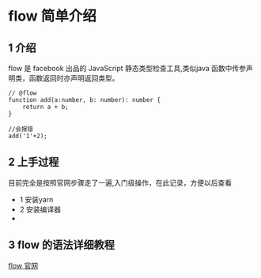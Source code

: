 # flow 简单介绍

## 1 介绍
flow 是 facebook 出品的 JavaScript 静态类型检查工具,类似java 函数中传参声明类，函数返回时亦声明返回类型。

```
// @flow
function add(a:number, b: number): number {
    return a + b;
}

//会报错
add('1'+2);

```

## 2 上手过程

目前完全是按照官网步骤走了一遍,入门级操作，在此记录，方便以后查看

- 1 安装yarn
- 2 安装编译器
- 

## 3 flow 的语法详细教程
[flow 官网](https://flow.org/en/)


